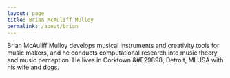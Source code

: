 ```yaml
---
layout: page
title: Brian McAuliff Mulloy
permalink: /about/brian
---
```

Brian McAuliff Mulloy develops musical instruments and creativity tools for music makers, and he conducts computational research into music theory and music perception. He lives in Corktown &#E29898; Detroit, MI USA with his wife and dogs.
